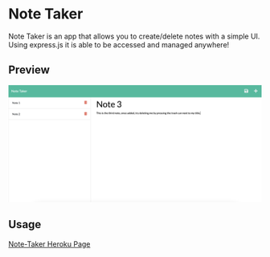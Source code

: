 # Note Taker

Note Taker is an app that allows you to create/delete notes with a simple UI. Using express.js it is able to be accessed and managed anywhere!

## Preview

![Preview](./public/assets/pics/preview.png?raw=true "Preview")

## Usage

[Note-Taker Heroku Page](https://note-taker-skyle.herokuapp.com/)